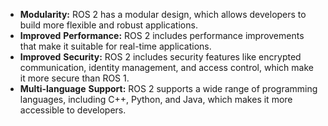 - **Modularity:** ROS 2 has a modular design, which allows developers to build more flexible and robust applications.
- **Improved** **Performance:** ROS 2 includes performance improvements that make it suitable for real-time applications.
- **Improved** **Security:** ROS 2 includes security features like encrypted communication, identity management, and access control, which make it more secure than ROS 1.
- **Multi-language** **Support:** ROS 2 supports a wide range of programming languages, including C++, Python, and Java, which makes it more accessible to developers.